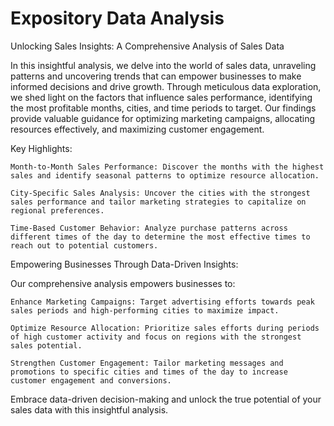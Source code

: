 # Expository Data Analysis
Unlocking Sales Insights: A Comprehensive Analysis of Sales Data

In this insightful analysis, we delve into the world of sales data, unraveling patterns and uncovering trends that can empower businesses to make informed decisions and drive growth. Through meticulous data exploration, we shed light on the factors that influence sales performance, identifying the most profitable months, cities, and time periods to target. Our findings provide valuable guidance for optimizing marketing campaigns, allocating resources effectively, and maximizing customer engagement.

Key Highlights:

    Month-to-Month Sales Performance: Discover the months with the highest sales and identify seasonal patterns to optimize resource allocation.

    City-Specific Sales Analysis: Uncover the cities with the strongest sales performance and tailor marketing strategies to capitalize on regional preferences.

    Time-Based Customer Behavior: Analyze purchase patterns across different times of the day to determine the most effective times to reach out to potential customers.

Empowering Businesses Through Data-Driven Insights:

Our comprehensive analysis empowers businesses to:

    Enhance Marketing Campaigns: Target advertising efforts towards peak sales periods and high-performing cities to maximize impact.

    Optimize Resource Allocation: Prioritize sales efforts during periods of high customer activity and focus on regions with the strongest sales potential.

    Strengthen Customer Engagement: Tailor marketing messages and promotions to specific cities and times of the day to increase customer engagement and conversions.

Embrace data-driven decision-making and unlock the true potential of your sales data with this insightful analysis.
